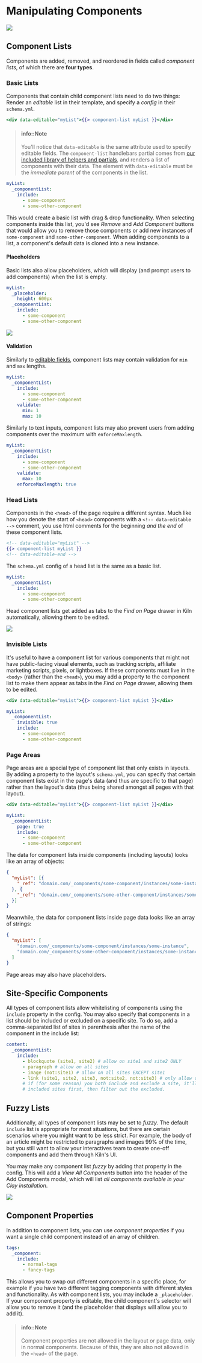 # Manipulating Components

![](images/add_component.png)

## Component Lists

Components are added, removed, and reordered in fields called _component lists_, of which there are **four types**.

### Basic Lists

Components that contain child component lists need to do two things: Render an _editable_ list in their template, and specify a _config_ in their `schema.yml`.

```handlebars
<div data-editable="myList">{{> component-list myList }}</div>
```

> #### info::Note
>
> You'll notice that `data-editable` is the same attribute used to specify editable fields. The `component-list` handlebars partial comes from [our included library of helpers and partials](https://github.com/clay/handlebars#partials), and renders a list of components with their data. The element with `data-editable` must be the _immediate parent_ of the components in the list.

```yaml
myList:
  _componentList:
    include:
      - some-component
      - some-other-component
```

This would create a basic list with drag & drop functionality. When selecting components inside this list, you'd see _Remove_ and _Add Component_ buttons that would allow you to remove those components or add new instances of `some-component` and `some-other-component`. When adding components to a list, a component's default data is cloned into a new instance.

#### Placeholders

Basic lists also allow placeholders, which will display (and prompt users to add components) when the list is empty.

```yaml
myList:
  _placeholder:
    height: 600px
  _componentList:
    include:
      - some-component
      - some-other-component
```

![](images/list_placeholder.png)

#### Validation

Similarly to [editable fields](https://claycms.gitbooks.io/kiln/editing-components.html#standard-input-arguments), component lists may contain validation for `min` and `max` lengths.

```yaml
myList:
  _componentList:
    include:
      - some-component
      - some-other-component
    validate:
      min: 1
      max: 10
```

Similarly to text inputs, component lists may also prevent users from adding components over the maximum with `enforceMaxlength`.

```yaml
myList:
  _componentList:
    include:
      - some-component
      - some-other-component
    validate:
      max: 10
    enforceMaxlength: true
```

### Head Lists

Components in the `<head>` of the page require a different syntax. Much like how you denote the start of `<head>` components with a `<!-- data-editable -->` comment, you use html comments for the beginning _and the end_ of these component lists.

```handlebars
<!-- data-editable="myList" -->
{{> component-list myList }}
<!-- data-editable-end -->
```

The `schema.yml` config of a head list is the same as a basic list.

```yaml
myList:
  _componentList:
    include:
      - some-component
      - some-other-component
```

Head component lists get added as tabs to the _Find on Page_ drawer in Kiln automatically, allowing them to be edited.

![](images/head_list.png)

### Invisible Lists

It's useful to have a component list for various components that might not have public-facing visual elements, such as tracking scripts, affiliate marketing scripts, pixels, or lightboxes. If these components must live in the `<body>` (rather than the `<head>`), you may add a property to the component list to make them appear as tabs in the _Find on Page_ drawer, allowing them to be edited.

```handlebars
<div data-editable="myList">{{> component-list myList }}</div>
```

```yaml
myList:
  _componentList:
    invisible: true
    include:
      - some-component
      - some-other-component
```

### Page Areas

Page areas are a special type of component list that only exists in layouts. By adding a property to the layout's `schema.yml`, you can specify that certain component lists exist in the page's data (and thus are specific to that page) rather than the layout's data (thus being shared amongst all pages with that layout).

```handlebars
<div data-editable="myList">{{> component-list myList }}</div>
```

```yaml
myList:
  _componentList:
    page: true
    include:
      - some-component
      - some-other-component
```

The data for component lists inside components (including layouts) looks like an array of objects:

```json
{
  "myList": [{
    "_ref": "domain.com/_components/some-component/instances/some-instance"
  }, {
    "_ref": "domain.com/_components/some-other-component/instances/some-instance"
  }]
}
```

Meanwhile, the data for component lists inside page data looks like an array of strings:

```json
{
  "myList": [
    "domain.com/_components/some-component/instances/some-instance",
    "domain.com/_components/some-other-component/instances/some-instance"
  ]
}
```

Page areas may also have placeholders.

## Site-Specific Components

All types of component lists allow whitelisting of components using the `include` property in the config. You may also specify that components in a list should be included or excluded on a specific site. To do so, add a comma-separated list of sites in parenthesis after the name of the component in the include list:

```yaml
content:
  _componentList:
    include:
      - blockquote (site1, site2) # allow on site1 and site2 ONLY
      - paragraph # allow on all sites
      - image (not:site1) # allow on all sites EXCEPT site1
      - link (site1, site2, site3, not:site2, not:site3) # only allow on site1
      # if (for some reason) you both include and exclude a site, it'll filter by the
      # included sites first, then filter out the excluded.
```

## Fuzzy Lists

Additionally, all types of component lists may be set to _fuzzy_. The default `include` list is appropriate for most situations, but there are certain scenarios where you might want to be less strict. For example, the body of an article might be restricted to paragraphs and images 99% of the time, but you still want to allow your interactives team to create one-off components and add them through Kiln's UI.

You may make any component list _fuzzy_ by adding that property in the config. This will add a _View All Components_ button into the header of the Add Components modal, which will list _all components available in your Clay installation_.

![](images/fuzzy_list.png)

## Component Properties

In addition to component lists, you can use _component properties_ if you want a single child component instead of an array of children.

```yaml
tags:
  _component:
    include:
      - normal-tags
      - fancy-tags
```

This allows you to swap out different components in a specific place, for example if you have two different tagging components with different styles and functionality. As with component lists, you may include a `_placeholder`. If your component property is editable, the child component's selector will allow you to remove it (and the placeholder that displays will allow you to add it).

> #### info::Note
>
> Component properties are not allowed in the layout or page data, only in normal components. Because of this, they are also not allowed in the `<head>` of the page.
